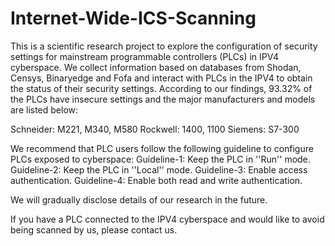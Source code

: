 # Internet-Wide-ICS-Scanning
This is a scientific research project to explore the configuration of security settings for mainstream programmable controllers (PLCs) in IPV4 cyberspace.
We collect information based on databases from Shodan, Censys, Binaryedge and Fofa and interact with PLCs in the IPV4 to obtain the status of their security settings.
According to our findings, 93.32% of the PLCs have insecure settings and the major manufacturers and models are listed below:

Schneider: M221, M340, M580
Rockwell: 1400, 1100
Siemens: S7-300

We recommend that PLC users follow the following guideline to configure PLCs exposed to cyberspace:
Guideline-1: Keep the PLC in ''Run'' mode. 
Guideline-2: Keep the PLC in ''Local'' mode.
Guideline-3: Enable access authentication.
Guideline-4: Enable both read and write authentication.

We will gradually disclose details of our research in the future.

If you have a PLC connected to the IPV4 cyberspace and would like to avoid being scanned by us, please contact us.
